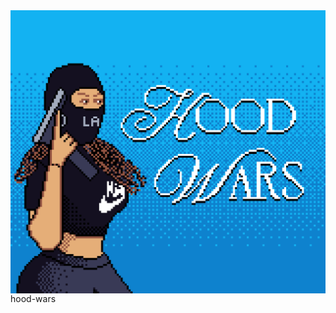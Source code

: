 <p align="center" style="margin:0;padding:0">
  <img src="/$officaltitlescreenenlarged.png"
   alt="poster"
       style="display:block;width:100%;height:calc(100% - 200px);object-fit:cover;object-position:center top;">
</p

# hood-wars

